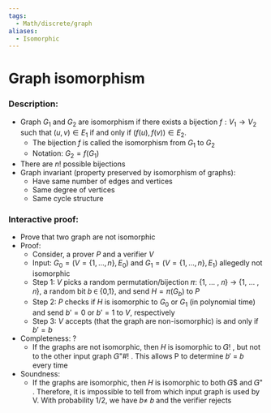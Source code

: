 ```yaml
---
tags:
  - Math/discrete/graph
aliases:
  - Isomorphic
---
```

# Graph isomorphism
### Description:
- Graph $G_1$ and $G_2$ are isomorphism if there exists a bijection $f: V_1 \to V_2$ such that $(u,v)\in E_1$ if and only if $(f(u),f(v))\in E_2$.
	- The bijection $f$ is called the isomorphism from $G_1$ to $G_2$
	- Notation: $G_2=f(G_1)$
- There are $n!$ possible bijections
- Graph invariant (property preserved by isomorphism of graphs):
	- Have same number of edges and vertices
	- Same degree of vertices
	- Same cycle structure
### Interactive proof:
- Prove that two graph are not isomorphic
- Proof:
	- Consider, a prover $P$ and a verifier $V$
	- Input: $G_0=(V=\{1,...,n\}, E_0)$ and $G_1=(V=\{1,...,n\}, E_1)$ allegedly not isomorphic
	- Step 1: $V$ picks a random permutation/bijection 𝜋: {1, ... , 𝑛} → {1, ... , 𝑛}, a random bit 𝑏 ∈ {0,1}, and send $H=\pi (G_b)$ to $P$
	- Step 2: $P$ checks if $H$ is isomorphic to $G_0$ or $G_1$ (in polynomial time) and send $b'=0$ or $b'=1$ to $V$, respectively
	- Step 3: $V$ accepts (that the graph are non-isomorphic) is and only if $b'=b$
- Completeness: ?
	- If the graphs are not isomorphic, then 𝐻 is isomorphic to 𝐺! , but not to the other input graph 𝐺"#! . This allows P to determine 𝑏′ = 𝑏 every time
- Soundness:
	- If the graphs are isomorphic, then 𝐻 is isomorphic to both 𝐺$ and 𝐺" . Therefore, it is impossible to tell from which input graph is used by V. With probability 1/2, we have 𝑏≠ 𝑏 and the verifier rejects
<!--ID: 1708098041651-->



